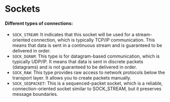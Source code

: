 # Sockets


#### Different types of connections:

- `SOCK_STREAM`: It indicates that this socket will be used for a stream-oriented connection, which is typically TCP/IP communication. This means that data is sent in a continuous stream and is guaranteed to be delivered in order.
- `SOCK_DGRAM`: This type is for datagram-based communication, which is typically UDP/IP. It means that data is sent in discrete packets (datagrams) and is not guaranteed to be delivered in order.
- `SOCK_RAW`: This type provides raw access to network protocols below the transport layer. It allows you to create packets manually.
- `SOCK_SEQPACKET`: This is a sequenced-packet socket, which is a reliable, connection-oriented socket similar to SOCK_STREAM, but it preserves message boundaries.